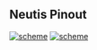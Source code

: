 ## Neutis Pinout

 <a href="../../img/pinout/neutis_pinout_x1.png" target="_blank"> ![scheme](../../img/pinout/neutis_pinout_x1.png)</a>
 <a href="../../img/pinout/neutis_pinout_x2.png" target="_blank"> ![scheme](../../img/pinout/neutis_pinout_x2.png)</a>
